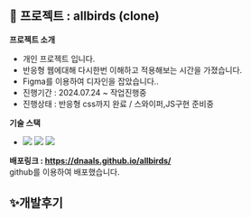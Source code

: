 ## 🍺 프로젝트 : allbirds (clone)
**프로젝트 소개**
  <ul>
    <li>개인 프로젝트 입니다.</li>
    <li>반응형 웹에대해 다시한번 이해하고 적용해보는 시간을 가졌습니다. </li>
    <li>Figma를 이용하여 디자인을 잡았습니다..</li>
    <li>진행기간 : 2024.07.24 ~ 작업진행중</li>    
    <li>진행상태 : 반응형 css까지 완료 / 스와이퍼,JS구현 준비중</li>
  </ul>
  
**기술 스택**
  <ul>
    <li>
     <img src="https://img.shields.io/badge/HTML5-E34F26?style=flat-square&logo=html5&logoColor=white"/>
     <img src="https://img.shields.io/badge/CSS3-1572B6?style=flat-square&logo=css3&logoColor=white"/>
     <img src="https://img.shields.io/badge/JavaScript-F7DF1E?style=flat-square&logo=javascript&logoColor=black"/>
    </li>
  </ul>


**배포링크 : <a href="https://dnaals.github.io/allbirds/" target="_blank">https://dnaals.github.io/allbirds/</a>** <br/>
github를 이용하여 배포했습니다.



## ✨개발후기


